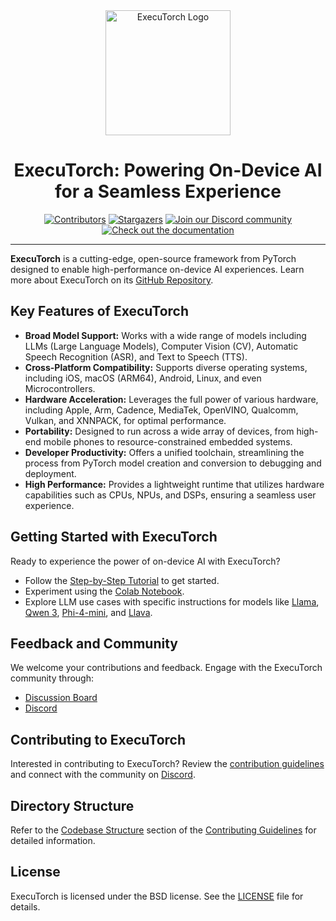 <div align="center">
  <img src="docs/source/_static/img/et-logo.png" alt="ExecuTorch Logo" width="200">
  <h1>ExecuTorch: Powering On-Device AI for a Seamless Experience</h1>
</div>

<div align="center">
  <a href="https://github.com/pytorch/executorch/graphs/contributors"><img src="https://img.shields.io/github/contributors/pytorch/executorch?style=for-the-badge&color=blue" alt="Contributors"></a>
  <a href="https://github.com/pytorch/executorch/stargazers"><img src="https://img.shields.io/github/stars/pytorch/executorch?style=for-the-badge&color=blue" alt="Stargazers"></a>
  <a href="https://discord.gg/Dh43CKSAdc"><img src="https://img.shields.io/badge/Discord-Join%20Us-purple?logo=discord&logoColor=white&style=for-the-badge" alt="Join our Discord community"></a>
  <a href="https://pytorch.org/executorch/main/index"><img src="https://img.shields.io/badge/Documentation-000?logo=googledocs&logoColor=FFE165&style=for-the-badge" alt="Check out the documentation"></a>
  <hr>
</div>

**ExecuTorch** is a cutting-edge, open-source framework from PyTorch designed to enable high-performance on-device AI experiences. Learn more about ExecuTorch on its [GitHub Repository](https://github.com/pytorch/executorch).

## Key Features of ExecuTorch

*   **Broad Model Support:**  Works with a wide range of models including LLMs (Large Language Models), Computer Vision (CV), Automatic Speech Recognition (ASR), and Text to Speech (TTS).
*   **Cross-Platform Compatibility:**  Supports diverse operating systems, including iOS, macOS (ARM64), Android, Linux, and even Microcontrollers.
*   **Hardware Acceleration:** Leverages the full power of various hardware, including Apple, Arm, Cadence, MediaTek, OpenVINO, Qualcomm, Vulkan, and XNNPACK, for optimal performance.
*   **Portability:**  Designed to run across a wide array of devices, from high-end mobile phones to resource-constrained embedded systems.
*   **Developer Productivity:**  Offers a unified toolchain, streamlining the process from PyTorch model creation and conversion to debugging and deployment.
*   **High Performance:** Provides a lightweight runtime that utilizes hardware capabilities such as CPUs, NPUs, and DSPs, ensuring a seamless user experience.

## Getting Started with ExecuTorch

Ready to experience the power of on-device AI with ExecuTorch?

*   Follow the [Step-by-Step Tutorial](https://pytorch.org/executorch/stable/getting-started.html) to get started.
*   Experiment using the [Colab Notebook](https://colab.research.google.com/drive/1qpxrXC3YdJQzly3mRg-4ayYiOjC6rue3?usp=sharing).
*   Explore LLM use cases with specific instructions for models like [Llama](examples/models/llama/README.md), [Qwen 3](examples/models/qwen3/README.md), [Phi-4-mini](examples/models/phi_4_mini/README.md), and [Llava](examples/models/llava/README.md).

## Feedback and Community

We welcome your contributions and feedback. Engage with the ExecuTorch community through:

*   [Discussion Board](https://github.com/pytorch/executorch/discussions)
*   [Discord](https://discord.gg/Dh43CKSAdc)

## Contributing to ExecuTorch

Interested in contributing to ExecuTorch?  Review the [contribution guidelines](CONTRIBUTING.md) and connect with the community on [Discord](https://discord.gg/Dh43CKSAdc).

## Directory Structure

Refer to the [Codebase Structure](CONTRIBUTING.md#codebase-structure) section of the [Contributing Guidelines](CONTRIBUTING.md) for detailed information.

## License

ExecuTorch is licensed under the BSD license. See the [LICENSE](LICENSE) file for details.